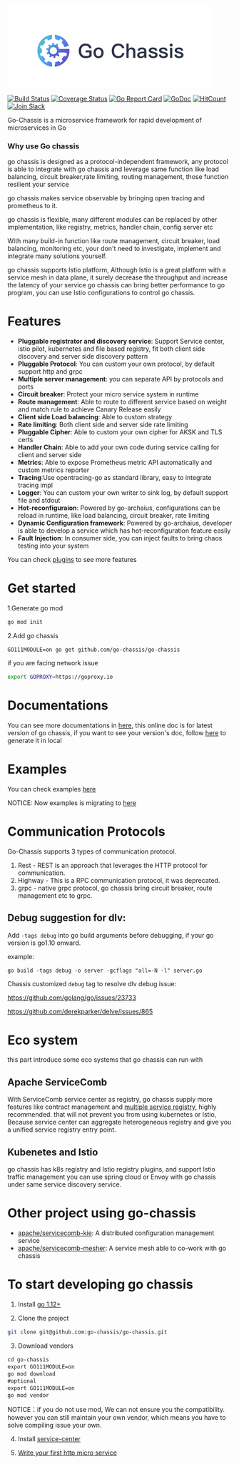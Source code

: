 ![](logo.png)

[![Build Status](https://travis-ci.org/go-chassis/go-chassis.svg?branch=master)](https://travis-ci.org/go-chassis/go-chassis)  [![Coverage Status](https://coveralls.io/repos/github/go-chassis/go-chassis/badge.svg)](https://coveralls.io/github/go-chassis/go-chassis) [![Go Report Card](https://goreportcard.com/badge/github.com/go-chassis/go-chassis)](https://goreportcard.com/report/github.com/go-chassis/go-chassis) [![GoDoc](https://godoc.org/github.com/go-chassis/go-chassis?status.svg)](https://godoc.org/github.com/go-chassis/go-chassis) [![HitCount](http://hits.dwyl.io/go-chassis/go-chassis.svg)](http://hits.dwyl.io/go-chassis/go-chassis)  [![Join Slack](https://img.shields.io/badge/Join-Slack-orange.svg)](https://join.slack.com/t/go-chassis/shared_invite/enQtMzk0MzAyMjEzNzEyLTRjOWE3NzNmN2IzOGZhMzZkZDFjODM1MDc5ZWI0YjcxYjM1ODNkY2RkNmIxZDdlOWI3NmQ0MTg3NzBkNGExZGU)      

Go-Chassis is a microservice framework for rapid development of microservices in Go

### Why use Go chassis

go chassis is designed as a protocol-independent framework, any protocol 
is able to integrate with go chassis and leverage same function like load balancing,
circuit breaker,rate limiting, routing management, those function resilient your service

go chassis makes service observable by bringing open tracing and prometheus to it.

go chassis is flexible, many different modules can be replaced by other implementation, 
like registry, metrics, handler chain, config server etc 

With many build-in function like route management, circuit breaker, load balancing, monitoring etc,
your don't need to investigate, implement and integrate many solutions yourself.

go chassis supports Istio platform, Although Istio is a great platform with a service mesh in data plane, 
it surely decrease the throughput and increase the latency of your service 
go chassis can bring better performance to go program, 
you can use Istio configurations to control go chassis.

# Features
 - **Pluggable registrator and discovery service**: Support Service center, istio pilot, kubernetes and file based registry, 
 fit both client side discovery and server side discovery pattern 
 - **Pluggable Protocol**: You can custom your own protocol, by default support http and grpc
 - **Multiple server management**: you can separate API by protocols and ports
 - **Circuit breaker**: Protect your micro service system in runtime
 - **Route management**: Able to route to different service based on weight and match rule to achieve Canary Release easily
 - **Client side Load balancing**: Able to custom strategy
 - **Rate limiting**: Both client side and server side rate limiting
 - **Pluggable Cipher**: Able to custom your own cipher for AKSK and TLS certs
 - **Handler Chain**: Able to add your own code during service calling for client and server side
 - **Metrics**: Able to expose Prometheus metric API automatically and custom metrics reporter
 - **Tracing**:Use opentracing-go as standard library, easy to integrate tracing impl
 - **Logger**: You can custom your own writer to sink log, by default support file and stdout
 - **Hot-reconfiguraion**: Powered by go-archaius, configurations can be reload in runtime, like load balancing, circuit breaker, rate limiting
 - **Dynamic Configuration framework**: Powered by go-archaius, developer is able to develop a service which has hot-reconfiguration feature easily
 - **Fault Injection**: In consumer side, you can inject faults to bring chaos testing into your system
 
You can check [plugins](https://github.com/go-chassis/go-chassis-plugins) to see more features

# Get started 
1.Generate go mod
```bash
go mod init
```
2.Add go chassis 
```shell script
GO111MODULE=on go get github.com/go-chassis/go-chassis
```
if you are facing network issue 
```bash
export GOPROXY=https://goproxy.io
```

# Documentations
You can see more documentations in [here](http://docs.go-chassis.com/), 
this online doc is for latest version of go chassis, if you want to see your version's doc,
follow [here](docs/README.md) to generate it in local

# Examples
You can check examples [here](examples)

NOTICE: Now examples is migrating to [here](https://github.com/go-chassis/go-chassis-examples)
# Communication Protocols
Go-Chassis supports 3 types of communication protocol.
1. Rest - REST is an approach that leverages the HTTP protocol for communication.
2. Highway - This is a RPC communication protocol, it was deprecated.
3. grpc - native grpc protocol, go chassis bring circuit breaker, route management etc to grpc.
## Debug suggestion for dlv:
Add `-tags debug` into go build arguments before debugging, if your go version is go1.10 onward.

example:

```shell
go build -tags debug -o server -gcflags "all=-N -l" server.go
```

Chassis customized `debug` tag to resolve dlv debug issue:

https://github.com/golang/go/issues/23733

https://github.com/derekparker/delve/issues/865

# Eco system
this part introduce some eco systems that go chassis can run with
## Apache ServiceComb
With ServiceComb service center as registry, go chassis supply more features like contract management 
and [multiple service registry](https://github.com/apache/servicecomb-service-center/blob/master/docs/aggregate.md), 
highly recommended. that will not prevent you from using kubernetes or Istio, 
Because service center can aggregate heterogeneous registry 
and give you a unified service registry entry point.

## Kubenetes and Istio
go chassis has k8s registry and Istio registry plugins, and support Istio traffic management
you can use spring cloud or Envoy with go chassis under same service discovery service.

# Other project using go-chassis
- [apache/servicecomb-kie](https://github.com/apache/servicecomb-kie): 
A distributed configuration management service
- [apache/servicecomb-mesher](https://github.com/apache/servicecomb-mesher): 
A service mesh able to co-work with go chassis


# To start developing go chassis

1. Install [go 1.12+](https://golang.org/doc/install) 

2. Clone the project

```sh
git clone git@github.com:go-chassis/go-chassis.git
```

3. Download vendors
```shell
cd go-chassis
export GO111MODULE=on 
go mod download
#optional
export GO111MODULE=on 
go mod vendor
```
NOTICE：if you do not use mod, We can not ensure you the compatibility. 
however you can still maintain your own vendor, 
which means you have to solve compiling issue your own.


4. Install [service-center](http://servicecomb.apache.org/release/)

5. [Write your first http micro service](http://docs.go-chassis.com/getstarted/writing-rest.html)


